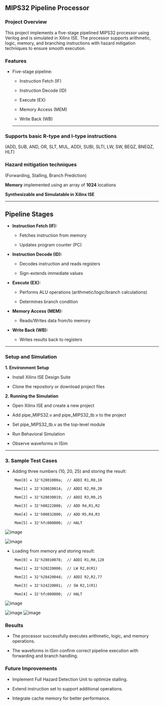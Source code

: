 ## **MIPS32 Pipeline Processor**

### **Project Overview**

This project implements a five-stage pipelined MIPS32 processor using Verilog and is simulated in Xilinx ISE. The processor supports arithmetic, logic, memory, and branching instructions with hazard mitigation techniques to ensure smooth execution.

### **Features**

- Five-stage pipeline: 

  - Instruction Fetch (IF)

  - Instruction Decode (ID)

  - Execute (EX)

  - Memory Access (MEM)

  - Write Back (WB)

  ---

### Supports basic **R-type** and **I-type instructions** 

(ADD, SUB, AND, OR, SLT, MUL, ADDI, SUBI, SLTI, LW, SW, BEQZ, BNEQZ, HLT)


### Hazard mitigation techniques

(Forwarding, Stalling, Branch Prediction)



**Memory** implemented using an array of **1024** locations



**Synthesizable and Simulatable in Xilinx ISE**

---

## Pipeline Stages



- **Instruction Fetch (IF):**

  - Fetches instruction from memory

  - Updates program counter (PC)



- **Instruction Decode (ID):**

  - Decodes instruction and reads registers

  - Sign-extends immediate values



- **Execute (EX):**

   - Performs ALU operations (arithmetic/logic/branch calculations)

   - Determines branch condition



- **Memory Access (MEM):**

    - Reads/Writes data from/to memory



- **Write Back (WB):**

    - Writes results back to registers

---

### **Setup and Simulation**

**1. Environment Setup**

   - Install Xilinx ISE Design Suite

   - Clone the repository or download project files



**2. Running the Simulation**

   - Open Xilinx ISE and create a new project

   - Add pipe_MIPS32.v and pipe_MIPS32_tb.v to the project

   - Set pipe_MIPS32_tb.v as the top-level module

   - Run Behavioral Simulation

   - Observe waveforms in ISim

---

### **3. Sample Test Cases**

- Adding three numbers (10, 20, 25) and storing the result:

   ```
    Mem[0] = 32'h2801000a;  // ADDI R1,R0,10

    Mem[1] = 32'h28020014;  // ADDI R2,R0,20

    Mem[2] = 32'h28030019;  // ADDI R3,R0,25

    Mem[3] = 32'h00222000;  // ADD R4,R1,R2

    Mem[4] = 32'h00832800;  // ADD R5,R4,R3

    Mem[5] = 32'hfc000000;  // HALT
  ```



![image](https://github.com/user-attachments/assets/41c3dc92-813e-47a1-9fbe-005bf7ca4e9b)



  ![image](https://github.com/user-attachments/assets/b14faf3d-d1a3-41bc-b04f-fcc83e804202)




- Loading from memory and storing result:

   ```
    Mem[0] = 32'h28010078;  // ADDI R1,R0,120

    Mem[1] = 32'h20220000;  // LW R2,0(R1)

    Mem[2] = 32'h2842004d;  // ADDI R2,R2,77

    Mem[3] = 32'h24220001;  // SW R2,1(R1)

    Mem[4] = 32'hfc000000;  // HALT
   ```

![image](https://github.com/user-attachments/assets/b9fb32a8-82cd-4370-af9e-c895c10d6d27)

![image](https://github.com/user-attachments/assets/1b2fb4dc-bf9d-4b78-acd1-95c52669851e) ![image](https://github.com/user-attachments/assets/56fc2efa-5928-46c8-91ca-dc35764a3cad)




### **Results**

- The processor successfully executes arithmetic, logic, and memory operations.

- The waveforms in ISim confirm correct pipeline execution with forwarding and branch handling.



### **Future Improvements**

- Implement Full Hazard Detection Unit to optimize stalling.

- Extend instruction set to support additional operations.

- Integrate cache memory for better performance.
